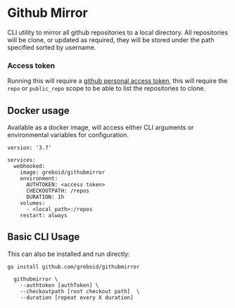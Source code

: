# Github Mirror

CLI utility to mirror all github repositories to a local directory.  All repositories will be clone, 
or updated as required, they will be stored under the path specified sorted by username.

### Access token

Running this will require a [github personal access token](https://docs.github.com/en/free-pro-team@latest/github/authenticating-to-github/creating-a-personal-access-token), 
this will require the `repo` or `public_repo` scope to be  able to list the repositories to clone.

## Docker usage

Available as a docker image, will access either CLI arguments or environmental variables for configuration.

```
version: '3.7'

services:
  webhooked:
    image: greboid/githubmirror
    environment:
      AUTHTOKEN: <access token>
      CHECKOUTPATH: /repos
      DURATION: 1h
    volumes:
      - <local path>:/repos
    restart: always
```

## Basic CLI Usage

This can also be installed and run directly:

```
go install github.com/greboid/githubmirror
```
    
```
  githubmirror \
    --authtoken [authToken] \
    --checkoutpath [root checkout path]  \
    --duration [repeat every X duration]
```